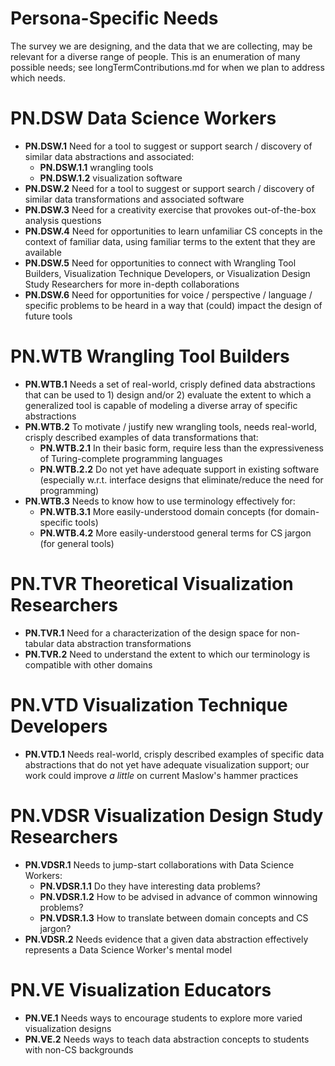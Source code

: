 Persona-Specific Needs
======================
The survey we are designing, and the data that we are collecting, may be relevant for a diverse range of people. This is an enumeration of many possible needs; see longTermContributions.md for when we plan to address which needs.

# **PN.DSW** Data Science Workers
- **PN.DSW.1** Need for a tool to suggest or support search / discovery of similar data abstractions and associated:
  - **PN.DSW.1.1** wrangling tools
  - **PN.DSW.1.2** visualization software
- **PN.DSW.2** Need for a tool to suggest or support search / discovery of similar data transformations and associated software
- **PN.DSW.3** Need for a creativity exercise that provokes out-of-the-box analysis questions
- **PN.DSW.4** Need for opportunities to learn unfamiliar CS concepts in the context of familiar data, using familiar terms to the extent that they are available
- **PN.DSW.5** Need for opportunities to connect with Wrangling Tool Builders, Visualization Technique Developers, or Visualization Design Study Researchers for more in-depth collaborations
- **PN.DSW.6** Need for opportunities for voice / perspective / language / specific problems to be heard in a way that (could) impact the design of future tools

# **PN.WTB** Wrangling Tool Builders
- **PN.WTB.1** Needs a set of real-world, crisply defined data abstractions that can be used to 1) design and/or 2) evaluate the extent to which a generalized tool is capable of modeling a diverse array of specific abstractions
- **PN.WTB.2** To motivate / justify new wrangling tools, needs real-world, crisply described examples of data transformations that:
  - **PN.WTB.2.1** In their basic form, require less than the expressiveness of Turing-complete programming languages
  - **PN.WTB.2.2** Do not yet have adequate support in existing software (especially w.r.t. interface designs that eliminate/reduce the need for programming)
- **PN.WTB.3** Needs to know how to use terminology effectively for:
  - **PN.WTB.3.1** More easily-understood domain concepts (for domain-specific tools)
  - **PN.WTB.4.2** More easily-understood general terms for CS jargon (for general tools)

# **PN.TVR** Theoretical Visualization Researchers
- **PN.TVR.1** Need for a characterization of the design space for non-tabular data abstraction transformations
- **PN.TVR.2** Need to understand the extent to which our terminology is compatible with other domains

# **PN.VTD** Visualization Technique Developers
- **PN.VTD.1** Needs real-world, crisply described examples of specific data abstractions that do not yet have adequate visualization support; our work could improve *a little* on current Maslow's hammer practices

# **PN.VDSR** Visualization Design Study Researchers
- **PN.VDSR.1** Needs to jump-start collaborations with Data Science Workers:
  - **PN.VDSR.1.1** Do they have interesting data problems?
  - **PN.VDSR.1.2** How to be advised in advance of common winnowing problems?
  - **PN.VDSR.1.3** How to translate between domain concepts and CS jargon?
- **PN.VDSR.2** Needs evidence that a given data abstraction effectively represents a Data Science Worker's mental model

# **PN.VE** Visualization Educators
- **PN.VE.1** Needs ways to encourage students to explore more varied visualization designs
- **PN.VE.2** Needs ways to teach data abstraction concepts to students with non-CS backgrounds
